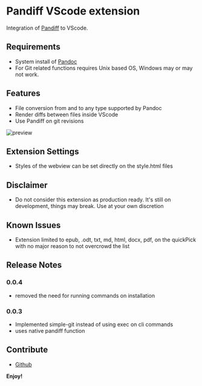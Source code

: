# Pandiff VScode extension

Integration of [Pandiff](https://github.com/davidar/pandiff) to VScode.

## Requirements

- System install of [Pandoc](https://pandoc.org/installing.html)
- For Git related functions requires Unix based OS, Windows may or may not work.

## Features

- File conversion from and to any type supported by Pandoc
- Render diffs between files inside VScode
- Use Pandiff on git revisions


![preview](https://raw.githubusercontent.com/carafelix/pandiff-vscode/main/img/gateway.gif)


## Extension Settings

- Styles of the webview can be set directly on the style.html files

## Disclaimer

- Do not consider this extension as production ready. It's still on development, things may break. Use at your own discretion
## Known Issues

- Extension limited to epub, .odt, txt, md, html, docx, pdf, on the quickPick with no major reason to not overcrowd the list


## Release Notes

### 0.0.4

- removed the need for running commands on installation
### 0.0.3

- Implemented simple-git instead of using exec on cli commands
- uses native pandiff function

## Contribute

* [Github](https://github.com/carafelix/pandiff-vscode)

**Enjoy!**

